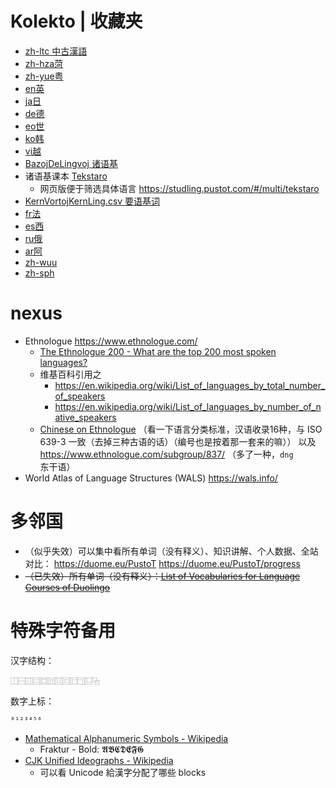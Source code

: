 # Kolekto | 收藏夹

- [zh-ltc 中古漢語](./H-zh-ltc-中漢-MezaĈinaFonologio.md)
- [zh-hza菏](./H-zh-cmn-zgyu-菏-Heze.md)
- [zh-yue粤](./H-zh-yue-粵-Kantona.md)
- [en英](./H-en-Angla.md)
- [ja日](./H-ja-日-Japana.md)
- [de德](./H-de-德-Germana.md)
- [eo世](./H-eo-冀-Esperanto.md)
- [ko韩](./H-ko-韓-Korean.md)
- [vi越](./H-vi-越-Vjetnama.md)
- [BazojDeLingvoj 诸语基](./H0-9-諸基-BazojDeLingvoj.md)
- 诸语基课本 [Tekstaro](./H0-9-Kernoj/Tekstaro.md)
    - 网页版便于筛选具体语言 https://studling.pustot.com/#/multi/tekstaro
- [KernVortojKernLing.csv 要语基词](./H0-9-Kernoj/KernVortojKernLing.csv)
- [fr法](./H-fr-法-Franca.md)
- [es西](./H-es-西-Hispana.md)
- [ru俄](./H-ru-俄-Rusa.md)
- [ar阿](./H-ar-阿-Araba.md)
- [zh-wuu](./H-zh-wuu-吳-Wu.md)
- [zh-sph](./H-zh-cmn-xghu-石-Shiping.md)

# nexus

- Ethnologue https://www.ethnologue.com/
    - [The Ethnologue 200 - What are the top 200 most spoken languages?](https://www.ethnologue.com/guides/ethnologue200)
    - 维基百科引用之
        - https://en.wikipedia.org/wiki/List_of_languages_by_total_number_of_speakers
        - https://en.wikipedia.org/wiki/List_of_languages_by_number_of_native_speakers
    - [Chinese on Ethnologue](https://www.ethnologue.com/language/zho/) （看一下语言分类标准，汉语收录16种，与 ISO 639-3 一致（去掉三种古语的话）（编号也是按着那一套来的嘛）） 以及 https://www.ethnologue.com/subgroup/837/ （多了一种，`dng`东干语）
- World Atlas of Language Structures (WALS) https://wals.info/

# 多邻国

- （似乎失效）可以集中看所有单词（没有释义）、知识讲解、个人数据、全站对比： https://duome.eu/PustoT   https://duome.eu/PustoT/progress
- ~~（已失效）所有单词（没有释义）：[List of Vocabularies for Language Courses of Duolingo](https://forum.duolingo.com/comment/31074292)~~

# 特殊字符备用

汉字结构：

```
⿰⿱⿲⿳⿴⿵⿶⿷⿸⿹⿺⿻
```

数字上标：

```
⁰¹²³⁴⁵⁶
```

- [Mathematical Alphanumeric Symbols - Wikipedia](https://en.wikipedia.org/wiki/Mathematical_Alphanumeric_Symbols)
    - Fraktur - Bold: 𝕬𝕭𝕮𝕯𝕰𝕱𝕲
- [CJK Unified Ideographs - Wikipedia](https://en.wikipedia.org/wiki/CJK_Unified_Ideographs)
    - 可以看 Unicode 給漢字分配了哪些 blocks
